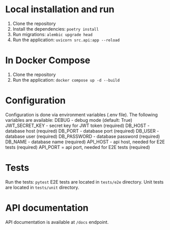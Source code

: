 # Local installation and run
1. Clone the repository
2. Install the dependencies: `poetry install`
3. Run migrations: `alembic upgrade head`
4. Run the application: `uvicorn src.api:app --reload`
# In Docker Compose
1. Clone the repository
2. Run the application: `docker compose up -d --build`
# Configuration
Configuration is done via environment variables (.env file). The following variables are available:
DEBUG - debug mode (default: True)
JWT_SECRET_KEY - secret key for JWT token (required)
DB_HOST - database host (required)
DB_PORT - database port (required)
DB_USER - database user (required)
DB_PASSWORD - database password (required)
DB_NAME - database name (required)
API_HOST - api host, needed for E2E tests (required)
API_PORT = api port, needed for E2E tests (required)
# Tests
Run the tests: `pytest`
E2E tests are located in `tests/e2e` directory.
Unit tests are located in `tests/unit` directory.
# API documentation
API documentation is available at `/docs` endpoint.